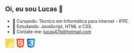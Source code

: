 ## Oi, eu sou Lucas 👋

- 🔭 Cursando: Técnico em Informática para Internet - IFPE.
- 🌱 Estudando: JavaScript, HTML e CSS.
- 📧 Contate-me: lucas47b@hotmail.com


<div>
   <img align="center" alt="lucas-Js" height="30" width="30" src="https://raw.githubusercontent.com/devicons/devicon/master/icons/javascript/javascript-plain.svg">
   <img align="center" alt="lucas-HTML" height="30" width="30" src="https://raw.githubusercontent.com/devicons/devicon/master/icons/html5/html5-original.svg">
  <img align="center" alt="lucas-CSS" height="30" width="30" src="https://raw.githubusercontent.com/devicons/devicon/master/icons/css3/css3-original.svg">
</div>

  


